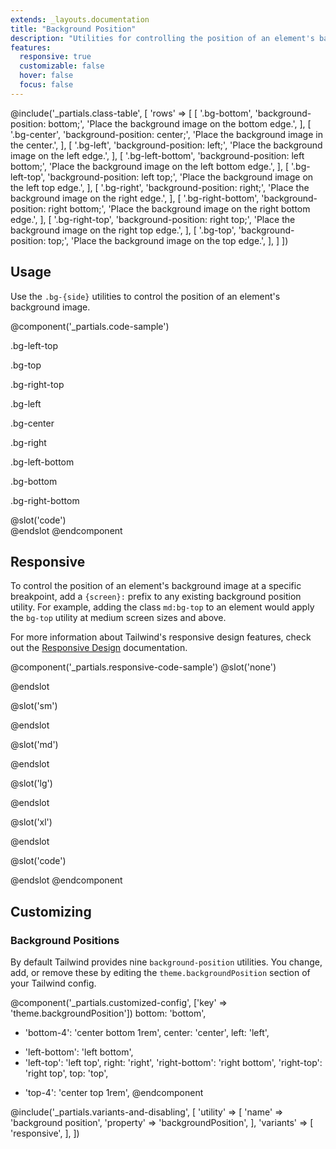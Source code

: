 ```yaml
---
extends: _layouts.documentation
title: "Background Position"
description: "Utilities for controlling the position of an element's background image."
features:
  responsive: true
  customizable: false
  hover: false
  focus: false
---
```


@include('_partials.class-table', [
  'rows' => [
    [
      '.bg-bottom',
      'background-position: bottom;',
      'Place the background image on the bottom edge.',
    ],
    [
      '.bg-center',
      'background-position: center;',
      'Place the background image in the center.',
    ],
    [
      '.bg-left',
      'background-position: left;',
      'Place the background image on the left edge.',
    ],
    [
      '.bg-left-bottom',
      'background-position: left bottom;',
      'Place the background image on the left bottom edge.',
    ],
    [
      '.bg-left-top',
      'background-position: left top;',
      'Place the background image on the left top edge.',
    ],
    [
      '.bg-right',
      'background-position: right;',
      'Place the background image on the right edge.',
    ],
    [
      '.bg-right-bottom',
      'background-position: right bottom;',
      'Place the background image on the right bottom edge.',
    ],
    [
      '.bg-right-top',
      'background-position: right top;',
      'Place the background image on the right top edge.',
    ],
    [
      '.bg-top',
      'background-position: top;',
      'Place the background image on the top edge.',
    ],
  ]
])

## Usage

Use the `.bg-{side}` utilities to control the position of an element's background image.

@component('_partials.code-sample')
<div class="flex justify-around mb-8">
  <div class="flex-1">
    <p class="text-center text-sm text-gray-600 mb-1">.bg-left-top</p>
    <div class="mx-auto bg-gray-400 w-24 h-24 bg-left-top bg-no-repeat"
        style="background-image:url('https://images.unsplash.com/photo-1459262838948-3e2de6c1ec80?ixlib=rb-1.2.1&ixid=eyJhcHBfaWQiOjEyMDd9&auto=format&fit=crop&w=64&h=64&q=80');"></div>
  </div>
  <div class="flex-1">
    <p class="text-center text-sm text-gray-600 mb-1">.bg-top</p>
    <div class="mx-auto bg-gray-400 w-24 h-24 bg-top bg-no-repeat"
         style="background-image:url('https://images.unsplash.com/photo-1459262838948-3e2de6c1ec80?ixlib=rb-1.2.1&ixid=eyJhcHBfaWQiOjEyMDd9&auto=format&fit=crop&w=64&h=64&q=80');"></div>
  </div>
  <div class="flex-1">
    <p class="text-center text-sm text-gray-600 mb-1">.bg-right-top</p>
    <div class="mx-auto bg-gray-400 w-24 h-24 bg-right-top bg-no-repeat"
         style="background-image:url('https://images.unsplash.com/photo-1459262838948-3e2de6c1ec80?ixlib=rb-1.2.1&ixid=eyJhcHBfaWQiOjEyMDd9&auto=format&fit=crop&w=64&h=64&q=80');"></div>
  </div>
</div>
<div class="flex justify-around mb-8">
  <div class="flex-1">
    <p class="text-center text-sm text-gray-600 mb-1">.bg-left</p>
    <div class="mx-auto bg-gray-400 w-24 h-24 bg-left bg-no-repeat"
         style="background-image:url('https://images.unsplash.com/photo-1459262838948-3e2de6c1ec80?ixlib=rb-1.2.1&ixid=eyJhcHBfaWQiOjEyMDd9&auto=format&fit=crop&w=64&h=64&q=80');"></div>
  </div>
  <div class="flex-1">
    <p class="text-center text-sm text-gray-600 mb-1">.bg-center</p>
    <div class="mx-auto bg-gray-400 w-24 h-24 bg-center bg-no-repeat"
         style="background-image:url('https://images.unsplash.com/photo-1459262838948-3e2de6c1ec80?ixlib=rb-1.2.1&ixid=eyJhcHBfaWQiOjEyMDd9&auto=format&fit=crop&w=64&h=64&q=80');"></div>
  </div>
  <div class="flex-1">
    <p class="text-center text-sm text-gray-600 mb-1">.bg-right</p>
    <div class="mx-auto bg-gray-400 w-24 h-24 bg-right bg-no-repeat"
         style="background-image:url('https://images.unsplash.com/photo-1459262838948-3e2de6c1ec80?ixlib=rb-1.2.1&ixid=eyJhcHBfaWQiOjEyMDd9&auto=format&fit=crop&w=64&h=64&q=80');"></div>
  </div>
</div>
<div class="flex justify-around">
  <div class="flex-1">
    <p class="text-center text-sm text-gray-600 mb-1">.bg-left-bottom</p>
    <div class="mx-auto bg-gray-400 w-24 h-24 bg-left-bottom bg-no-repeat"
         style="background-image:url('https://images.unsplash.com/photo-1459262838948-3e2de6c1ec80?ixlib=rb-1.2.1&ixid=eyJhcHBfaWQiOjEyMDd9&auto=format&fit=crop&w=64&h=64&q=80');"></div>
  </div>
  <div class="flex-1">
    <p class="text-center text-sm text-gray-600 mb-1">.bg-bottom</p>
    <div class="mx-auto bg-gray-400 w-24 h-24 bg-bottom bg-no-repeat"
         style="background-image:url('https://images.unsplash.com/photo-1459262838948-3e2de6c1ec80?ixlib=rb-1.2.1&ixid=eyJhcHBfaWQiOjEyMDd9&auto=format&fit=crop&w=64&h=64&q=80');"></div>
  </div>
  <div class="flex-1">
    <p class="text-center text-sm text-gray-600 mb-1">.bg-right-bottom</p>
    <div class="mx-auto bg-gray-400 w-24 h-24 bg-right-bottom bg-no-repeat"
         style="background-image:url('https://images.unsplash.com/photo-1459262838948-3e2de6c1ec80?ixlib=rb-1.2.1&ixid=eyJhcHBfaWQiOjEyMDd9&auto=format&fit=crop&w=64&h=64&q=80');"></div>
  </div>
</div>
@slot('code')
<div class="bg-no-repeat bg-left-top bg-gray-400 w-24 h-24" style="background-image: url(...);"></div>
<div class="bg-no-repeat bg-top bg-gray-400 w-24 h-24" style="background-image: url(...);"></div>
<div class="bg-no-repeat bg-right-top bg-gray-400 w-24 h-24" style="background-image: url(...);"></div>
<div class="bg-no-repeat bg-left bg-gray-400 w-24 h-24" style="background-image: url(...);"></div>
<div class="bg-no-repeat bg-center bg-gray-400 w-24 h-24" style="background-image: url(...);"></div>
<div class="bg-no-repeat bg-right bg-gray-400 w-24 h-24" style="background-image: url(...);"></div>
<div class="bg-no-repeat bg-left-bottom bg-gray-400 w-24 h-24" style="background-image: url(...);"></div>
<div class="bg-no-repeat bg-bottom bg-gray-400 w-24 h-24" style="background-image: url(...);"></div>
<div class="bg-no-repeat bg-right-bottom bg-gray-400 w-24 h-24" style="background-image: url(...);"></div>
@endslot
@endcomponent

## Responsive

To control the position of an element's background image at a specific breakpoint, add a `{screen}:` prefix to any existing background position utility. For example, adding the class `md:bg-top` to an element would apply the `bg-top` utility at medium screen sizes and above.

For more information about Tailwind's responsive design features, check out the [Responsive Design](/docs/responsive-design) documentation.

@component('_partials.responsive-code-sample')
@slot('none')
<div class="mx-auto bg-gray-400 w-48 h-48 bg-center bg-no-repeat" style="background-image: url('https://images.unsplash.com/photo-1459262838948-3e2de6c1ec80?ixlib=rb-1.2.1&ixid=eyJhcHBfaWQiOjEyMDd9&auto=format&fit=crop&w=128&h=128&q=80')"></div>
@endslot

@slot('sm')
<div class="mx-auto bg-gray-400 w-48 h-48 bg-top bg-no-repeat" style="background-image: url('https://images.unsplash.com/photo-1459262838948-3e2de6c1ec80?ixlib=rb-1.2.1&ixid=eyJhcHBfaWQiOjEyMDd9&auto=format&fit=crop&w=128&h=128&q=80')"></div>
@endslot

@slot('md')
<div class="mx-auto bg-gray-400 w-48 h-48 bg-right bg-no-repeat" style="background-image: url('https://images.unsplash.com/photo-1459262838948-3e2de6c1ec80?ixlib=rb-1.2.1&ixid=eyJhcHBfaWQiOjEyMDd9&auto=format&fit=crop&w=128&h=128&q=80')"></div>
@endslot

@slot('lg')
<div class="mx-auto bg-gray-400 w-48 h-48 bg-bottom bg-no-repeat" style="background-image: url('https://images.unsplash.com/photo-1459262838948-3e2de6c1ec80?ixlib=rb-1.2.1&ixid=eyJhcHBfaWQiOjEyMDd9&auto=format&fit=crop&w=128&h=128&q=80')"></div>
@endslot

@slot('xl')
<div class="mx-auto bg-gray-400 w-48 h-48 bg-left bg-no-repeat" style="background-image: url('https://images.unsplash.com/photo-1459262838948-3e2de6c1ec80?ixlib=rb-1.2.1&ixid=eyJhcHBfaWQiOjEyMDd9&auto=format&fit=crop&w=128&h=128&q=80')"></div>
@endslot

@slot('code')
<div class="none:bg-center sm:bg-top md:bg-right lg:bg-bottom xl:bg-left ..." style="background-image: url(...)"></div>
@endslot
@endcomponent

## Customizing

### Background Positions

By default Tailwind provides nine `background-position` utilities. You change, add, or remove these by editing the `theme.backgroundPosition` section of your Tailwind config.

@component('_partials.customized-config', ['key' => 'theme.backgroundPosition'])
  bottom: 'bottom',
+ 'bottom-4': 'center bottom 1rem',
  center: 'center',
  left: 'left',
- 'left-bottom': 'left bottom',
- 'left-top': 'left top',
  right: 'right',
  'right-bottom': 'right bottom',
  'right-top': 'right top',
  top: 'top',
+ 'top-4': 'center top 1rem',
@endcomponent


@include('_partials.variants-and-disabling', [
    'utility' => [
        'name' => 'background position',
        'property' => 'backgroundPosition',
    ],
    'variants' => [
        'responsive',
    ],
])
